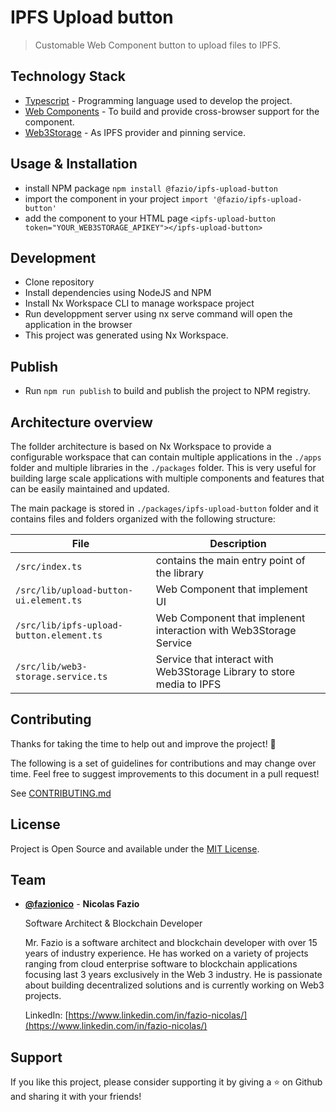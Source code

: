 # IPFS Upload button

> Customable Web Component button to upload files to IPFS.

## Technology Stack

  - [Typescript](https://www.typescriptlang.org/) - Programming language used to develop the project.
  - [Web Components](https://developer.mozilla.org/en-US/docs/Web/Web_Components) - To build and provide cross-browser support for the component.
  - [Web3Storage](https://web3.storage/) - As IPFS provider and pinning service.

## Usage & Installation

  - install NPM package `npm install @fazio/ipfs-upload-button`
  - import the component in your project `import '@fazio/ipfs-upload-button'`
  - add the component to your HTML page `<ipfs-upload-button token="YOUR_WEB3STORAGE_APIKEY"></ipfs-upload-button>`

## Development

- Clone repository
- Install dependencies using NodeJS and NPM
- Install Nx Workspace CLI to manage workspace project
- Run developpment server using nx serve command will open the application in the browser
- This project was generated using Nx Workspace.

## Publish

- Run `npm run publish` to build and publish the project to NPM registry.

## Architecture overview

The follder architecture is based on Nx Workspace to provide a configurable workspace that can contain multiple applications in the `./apps` folder and multiple libraries in the `./packages` folder. 
This is very useful for building large scale applications with multiple components and features that can be easily maintained and updated.

The main package is stored in `./packages/ipfs-upload-button` folder and it contains files and folders organized with the following structure:

| File                                      | Description                                                           |
|-------------------------------------------|-----------------------------------------------------------------------|
| `/src/index.ts`                           | contains the main entry point of the library                          |
| `/src/lib/upload-button-ui.element.ts`    | Web Component that implement UI                                       |
| `/src/lib/ipfs-upload-button.element.ts`  | Web Component that implenent interaction with Web3Storage Service     |
| `/src/lib/web3-storage.service.ts`        | Service that interact with Web3Storage Library to store media to IPFS |


## Contributing

Thanks for taking the time to help out and improve the project! 🎉

The following is a set of guidelines for contributions and may change over time. Feel free to suggest improvements to this document in a pull request!

See [CONTRIBUTING.md](CONTRIBUTING.md)

## License

Project is Open Source and available under the [MIT License](LICENSE).

## Team

- [**@fazionico**](https://github.com/FazioNico) - **Nicolas Fazio** 
  
  Software Architect & Blockchain Developer

  Mr. Fazio is a software architect and blockchain developer with over 15 years of industry experience. He has worked on a variety of projects ranging from cloud enterprise software to blockchain applications focusing last 3 years exclusively in the Web 3 industry. He is passionate about building decentralized solutions and is currently working on Web3 projects.

  LinkedIn: [https://www.linkedin.com/in/fazio-nicolas/](https://www.linkedin.com/in/fazio-nicolas/)

## Support

If you like this project, please consider supporting it by giving a ⭐️ on Github and sharing it with your friends! 